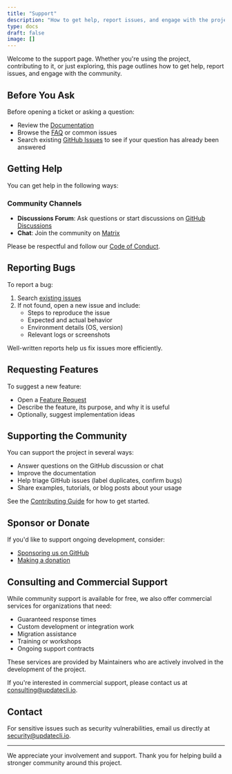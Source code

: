 ```yaml
---
title: "Support"
description: "How to get help, report issues, and engage with the project community."
type: docs
draft: false
image: []
---
```


Welcome to the support page. Whether you're using the project, contributing to it, or just exploring, this page outlines how to get help, report issues, and engage with the community.

## Before You Ask

Before opening a ticket or asking a question:

- Review the [Documentation](/docs/prologue/introduction/)
- Browse the [FAQ](/docs/help/faq/) or common issues
- Search existing [GitHub Issues](https://github.com/updatecli/updatecli/issues) to see if your question has already been answered

## Getting Help

You can get help in the following ways:

### Community Channels

- **Discussions Forum**: Ask questions or start discussions on [GitHub Discussions](https://github.com/updatecli/updatecli/discussions)
- **Chat**: Join the community on [Matrix](https://gitter.im/Updatecli/community?utm_source=share-link&utm_medium=link&utm_campaign=share-link)

Please be respectful and follow our [Code of Conduct](/code-of-conduct/).

## Reporting Bugs

To report a bug:

1. Search [existing issues](https://github.com/updatecli/updatecli/issues)
2. If not found, open a new issue and include:
   - Steps to reproduce the issue
   - Expected and actual behavior
   - Environment details (OS, version)
   - Relevant logs or screenshots

Well-written reports help us fix issues more efficiently.

## Requesting Features

To suggest a new feature:

- Open a [Feature Request](https://github.com/your-org/your-project/issues/new?template=feature_request.md)
- Describe the feature, its purpose, and why it is useful
- Optionally, suggest implementation ideas

## Supporting the Community

You can support the project in several ways:

- Answer questions on the GitHub discussion or chat
- Improve the documentation
- Help triage GitHub issues (label duplicates, confirm bugs)
- Share examples, tutorials, or blog posts about your usage

See the [Contributing Guide](/docs/help/contributing/) for how to get started.

## Sponsor or Donate

If you'd like to support ongoing development, consider:

- [Sponsoring us on GitHub](https://github.com/sponsors/updatecli)
- [Making a donation](https://yourproject.org/donate)

## Consulting and Commercial Support

While community support is available for free, we also offer commercial services for organizations that need:

- Guaranteed response times
- Custom development or integration work
- Migration assistance
- Training or workshops
- Ongoing support contracts

These services are provided by Maintainers who are actively involved in the development of the project.

If you're interested in commercial support, please contact us at [consulting@updatecli.io](mailto:consulting@updatecli.io).

## Contact

For sensitive issues such as security vulnerabilities, email us directly at [security@updatecli.io](mailto:security@updatecli.io).

---

We appreciate your involvement and support. Thank you for helping build a stronger community around this project.
